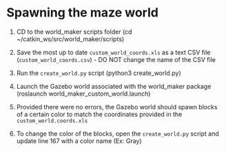 # Spawning the maze world

1) CD to the world_maker scripts folder (cd ~/catkin_ws/src/world_maker/scripts)

2) Save the most up to date `custom_world_coords.xls` as a text CSV file (`custom_world_coords.csv`) - DO NOT change the name of the CSV file

3) Run the `create_world.py` script (python3 create_world.py)

4) Launch the Gazebo world associated with the world_maker package (roslaunch world_maker_custom_world.launch)

5) Provided there were no errors, the Gazebo world should spawn blocks of a certain color to match the coordinates provided in the `custom_world.coords.xls`

6) To change the color of the blocks, open the `create_world.py` script and update line 167 with a color name (Ex: Gray)